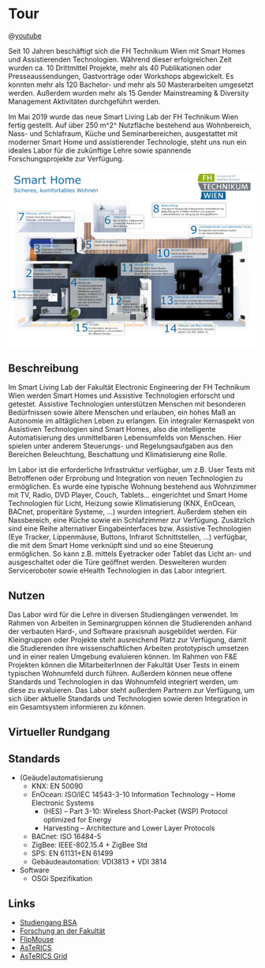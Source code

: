 # Tour 

@[youtube](xBFLoPRD6rE)

Seit 10 Jahren beschäftigt sich die FH Technikum Wien mit Smart Homes und Assistierenden Technologien.
Während dieser erfolgreichen Zeit wurden ca. 10 Drittmittel Projekte, mehr als 40 Publikationen oder Presseaussendungen, Gastvorträge oder Workshops abgewickelt.
Es konnten mehr als 120 Bachelor- und mehr als 50 Masterarbeiten umgesetzt werden.
Außerdem wurden mehr als 15 Gender Mainstreaming & Diversity Management Aktivitäten durchgeführt werden.

Im Mai 2019 wurde das neue Smart Living Lab der FH Technikum Wien fertig gestellt.
Auf über 250 m^2^ Nutzfläche bestehend aus Wohnbereich, Nass- und Schlafraum, Küche und Seminarbereichen, ausgestattet mit moderner Smart Home und assistierender Technologie, steht uns nun ein ideales Labor für die zukünftige Lehre sowie spannende Forschungsprojekte zur Verfügung.

![Smart Living Lab](/assets/img/smart-living-lab.de.png "Smart Living Lab")

<!-- <img :src="$withBase('/assets/img/smart-living-lab.de.png')" title="Smart Living Lab" alt="Smart Living Lab"> -->

## Beschreibung

Im Smart Living Lab der Fakultät Electronic Engineering der FH Technikum Wien werden Smart Homes und Assistive Technologien erforscht und getestet.
Assistive Technologien unterstützen Menschen mit besonderen Bedürfnissen sowie ältere Menschen und erlauben, ein hohes Maß an Autonomie im alltäglichen Leben zu erlangen.
Ein integraler Kernaspekt von Assistiven Technologien sind Smart Homes, also die intelligente Automatisierung des unmittelbaren Lebensumfelds von Menschen.
Hier spielen unter anderem Steuerungs- und Regelungsaufgaben aus den Bereichen Beleuchtung, Beschattung und Klimatisierung eine Rolle.

Im Labor ist die erforderliche Infrastruktur verfügbar, um z.B. User Tests mit Betroffenen oder Erprobung und Integration von neuen Technologien zu ermöglichen.
Es wurde eine typische Wohnung bestehend aus Wohnzimmer mit TV, Radio, DVD Player, Couch, Tablets... eingerichtet und Smart Home Technologien für Licht, Heizung sowie Klimatisierung (KNX, EnOcean, BACnet, properitäre Systeme, ...) wurden integriert.
Außerdem stehen ein Nassbereich, eine Küche sowie ein Schlafzimmer zur Verfügung.
Zusätzlich sind eine Reihe alternativer Eingabeinterfaces bzw. Assistive Technologien (Eye Tracker, Lippenmäuse, Buttons, Infrarot Schnittstellen, ...) verfügbar, die mit dem Smart Home verknüpft sind und so eine Steuerung ermöglichen.
So kann z.B. mittels Eyetracker oder Tablet das Licht an- und ausgeschaltet oder die Türe geöffnet werden.
Desweiteren wurden Serviceroboter sowie eHealth Technologien in das Labor integriert.

## Nutzen

Das Labor wird für die Lehre in diversen Studiengängen verwendet.
Im Rahmen von Arbeiten in Seminargruppen können die Studierenden anhand der verbauten Hard-, und Software praxisnah ausgebildet werden.
Für Kleingruppen oder Projekte steht ausreichend Platz zur Verfügung, damit die Studierenden ihre wissenschaftlichen Arbeiten prototypisch umsetzen und in einer realen Umgebung evaluieren können.
Im Rahmen von F&E Projekten können die MitarbeiterInnen der Fakultät User Tests in einem typischen Wohnumfeld durch führen.
Außerdem können neue offene Standards und Technologien in das Wohnumfeld integriert werden, um diese zu evaluieren.
Das Labor steht außerdem Partnern zur Verfügung, um sich über aktuelle Standards und Technologien sowie deren Integration in ein Gesamtsystem informieren zu können.

## Virtueller Rundgang

<ClientOnly>
  <!-- <VRImage title="Example" src="/assets/img/vr/example.jpg"/> -->
  <VRImage title="Gang" src="/assets/img/vr/floor.jpg"/>
  <!-- <VRImage title="Küche" src="/assets/img/vr/kitchen.jpg"/>
  <VRImage title="Wohnraum" src="/assets/img/vr/living-room.jpg"/>
  <VRImage title="Patientenbett" src="/assets/img/vr/patient-bed.jpg"/>
  <VRImage title="Smart Garden" src="/assets/img/vr/smart-garden.jpg"/> -->
</ClientOnly>

<VRTour scene="/assets/vr/scenes/smart-living-lab.json"/>

## Standards

* (Geäude)automatisierung
  * KNX: EN 50090
  * EnOcean: ISO/IEC 14543-3-10 Information Technology – Home Electronic Systems
    * (HES) – Part 3-10: Wireless Short-Packet (WSP) Protocol optimized for Energy
    * Harvesting – Architecture and Lower Layer Protocols
  * BACnet: ISO 16484-5
  * ZigBee: IEEE-802.15.4 + ZigBee Std
  * SPS: EN 61131+EN 61499
  * Gebäudeautomation: VDI3813 + VDI 3814
* Software
  * OSGi Spezifikation

## Links

* [Studiengang BSA](https://www.technikum-wien.at/bsa)
* [Forschung an der Fakultät](https://embsys.technikum-wien.at/)
* [FlipMouse](https://www.asterics-foundation.org/projects/the-flipmouse/)
* [AsTeRICS](https://www.asterics.eu/)
* [AsTeRICS Grid](https://www.asterics-foundation.org/projects/asterics-ergo-grid-2/)
